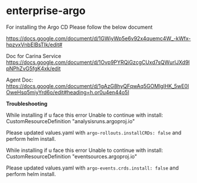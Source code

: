 # enterprise-argo


For installing the Argo CD Please follow the below document

https://docs.google.com/document/d/1GWiyWp5e6v92x4quemc4W_-kWfx-hpzvxVnbEIBsTIk/edit#



Doc for Carina Service
https://docs.google.com/document/d/1Ovp9PYRQiGzcgCUxd7sQWurlJXd9lpNPhZvG5fgK4xk/edit

Agent Doc:
https://docs.google.com/document/d/1gAzG8hyQFqwAq5GOMlgIHK_5wE0lOweHsq5miyYrd6o/edit#heading=h.or0u4en44o5l





**Troubleshooting**

While installing if u face this error Unable to continue with install: CustomResourceDefinition "analysisruns.argoproj.io"

Please updated values.yaml with `argo-rollouts.installCRDs: false` and perform helm install.

While installing if u face this error Unable to continue with install: CustomResourceDefinition  "eventsources.argoproj.io"

Please updated values.yaml with `argo-events.crds.install: false` and perform helm install.


